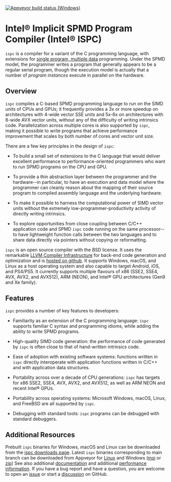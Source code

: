 [![Appveyor build status (Windows)](https://ci.appveyor.com/api/projects/status/xfllw9vkp3lj4l0v/branch/main?svg=true)](https://ci.appveyor.com/project/ispc/ispc/branch/main)

Intel® Implicit SPMD Program Compiler (Intel® ISPC)
===================================================

``ispc`` is a compiler for a variant of the C programming language, with
extensions for
[single program, multiple data](http://en.wikipedia.org/wiki/SPMD)
programming.  Under the SPMD model,
the programmer writes a program that generally appears to be a regular
serial program, though the execution model is actually that a number of
*program instances* execute in parallel on the hardware.

Overview
--------

``ispc`` compiles a C-based SPMD programming language to run on the SIMD
units of CPUs and GPUs; it frequently provides a 3x or more speedup on architectures
with 4-wide vector SSE units and 5x-6x on architectures with 8-wide AVX vector units,
without any of the difficulty of writing intrinsics code.  Parallelization
across multiple cores is also supported by ``ispc``, making it
possible to write programs that achieve performance improvement that scales
by both number of cores and vector unit size.

There are a few key principles in the design of ``ispc``:

  * To build a small set of extensions to the C language that
    would deliver excellent performance to performance-oriented
    programmers who want to run SPMD programs on the CPU and GPU.

  * To provide a thin abstraction layer between the programmer
    and the hardware--in particular, to have an execution and
    data model where the programmer can cleanly reason about the
    mapping of their source program to compiled assembly language
    and the underlying hardware.

  * To make it possible to harness the computational power of SIMD
    vector units without the extremely low-programmer-productivity
    activity of directly writing intrinsics.

  * To explore opportunities from close coupling between C/C++
    application code and SPMD ``ispc`` code running on the
    same processor--to have lightweight function calls between
    the two languages and to share data directly via pointers without
    copying or reformatting.

``ispc`` is an open source compiler with the BSD license.  It uses the
remarkable [LLVM Compiler Infrastructure](http://llvm.org) for back-end
code generation and optimization and is [hosted on
github](http://github.com/ispc/ispc). It supports Windows, macOS, and
Linux as a host operating system and also capable to target Android, iOS,
and PS4/PS5.  It currently supports multiple flavours of x86 (SSE2,
SSE4, AVX, AVX2, and AVX512), ARM (NEON), and Intel® GPU architectures
(Gen9 and Xe family).

Features
--------

``ispc`` provides a number of key features to developers:

  * Familiarity as an extension of the C programming
    language: ``ispc`` supports familiar C syntax and
    programming idioms, while adding the ability to write SPMD
    programs.

  * High-quality SIMD code generation: the performance
    of code generated by ``ispc`` is often close to that of
    hand-written intrinsics code.

  * Ease of adoption with existing software
    systems: functions written in ``ispc`` directly
    interoperate with application functions written in C/C++ and
    with application data structures.
            
  * Portability across over a decade of CPU
    generations: ``ispc`` has targets for x86 SSE2, SSE4, AVX,
    AVX2, and AVX512, as well as ARM NEON and
    recent Intel® GPUs.

  * Portability across operating systems: Microsoft
    Windows, macOS, Linux, and FreeBSD are all supported
    by ``ispc``.

  * Debugging with standard tools: ``ispc``
    programs can be debugged with standard debuggers.

Additional Resources
--------------------

Prebuilt ``ispc`` binaries for Windows, macOS and Linux can be downloaded
from the [ispc downloads page](https://ispc.github.io/downloads.html).
Latest ``ispc`` binaries corresponding to main branch can be downloaded
from Appveyor for [Linux](https://ci.appveyor.com/api/projects/ispc/ispc/artifacts/build%2Fispc-trunk-linux.tar.gz?job=Environment%3A%20APPVEYOR_BUILD_WORKER_IMAGE%3DUbuntu1804%2C%20LLVM_VERSION%3Dlatest) and Windows ([msi](https://ci.appveyor.com/api/projects/ispc/ispc/artifacts/build%2Fispc-trunk-windows.msi?job=Environment%3A%20APPVEYOR_BUILD_WORKER_IMAGE%3DVisual%20Studio%202022%2C%20LLVM_VERSION%3Dlatest) or [zip](https://ci.appveyor.com/api/projects/ispc/ispc/artifacts/build%2Fispc-trunk-windows.zip?job=Environment%3A%20APPVEYOR_BUILD_WORKER_IMAGE%3DVisual%20Studio%202022%2C%20LLVM_VERSION%3Dlatest))
See also additional
[documentation](https://ispc.github.io/documentation.html) and additional
[performance information](https://ispc.github.io/perf.html).
If you have a bug report and have a question, you are welcome to open an [issue](https://github.com/ispc/ispc/issues) or start a [discussion](https://github.com/ispc/ispc/discussions) on GitHub.
